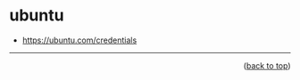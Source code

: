 <a name="topage"></a>

# ubuntu


* https://ubuntu.com/credentials


---

<p align="right">(<a href="#topage">back to top</a>)</p>
<br/>
<br/>
